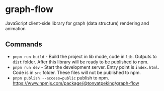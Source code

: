 # graph-flow
JavaScript client-side library for graph (data structure) rendering and animation



## Commands

- `pnpm run build` - Build the project in lib mode, code in `lib`. Outputs to `dist` folder. After this library will be ready to be published to npm.
- `pnpm run dev` - Start the development server. Entry point is `index.html`. Code is in `src` folder. These files will not be published to npm.
- `pnpm publish --access=public` publish to npm. <https://www.npmjs.com/package/@tonyatpeking/graph-flow>